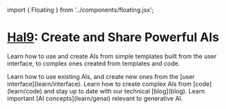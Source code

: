 import { Floating } from '../components/floating.jsx';

# [Hal9](/): Create and Share Powerful AIs

Learn how to use and create AIs from simple templates built from the user interface, to complex ones created from templates and code.

<div class="FloatingWrapper">
  <Floating title="Users" href="/docs/learn/interface">Learn how to use existing AIs, and create new ones from the [user interface](learn/interface).</Floating>
  <Floating title="Developers" href="/docs/learn/code">Learn how to create complex AIs from [code](learn/code) and stay up to date with our technical [blog](blog).</Floating>
  <Floating title="Concepts" href="/docs/learn/code">Learn important [AI concepts](learn/genai) relevant to generative AI.</Floating>
</div>